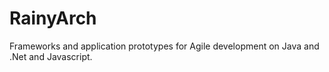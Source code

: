 # RainyArch
Frameworks and application prototypes for Agile development on Java and .Net and Javascript.
